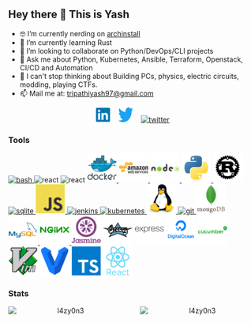 ## Hey there 👋 This is **Yash**

- 🤓 I’m currently nerding on [archinstall](https://github.com/archlinux/archinstall)
- 🌱 I’m currently learning Rust
- 🍻 I’m looking to collaborate on Python/DevOps/CLI projects
- 💬 Ask me about Python, Kubernetes, Ansible, Terraform, Openstack, CI/CD and Automation
- 🧛 I can't stop thinking about Building PCs, physics, electric circuits, modding, playing CTFs.
- 📫 Mail me at: tripathiyash97@gmail.com

<p align="center">
<a href="https://www.linkedin.com/in/yash-tripathi-l4zy0n3"><img src="https://raw.githubusercontent.com/devicons/devicon/master/icons/linkedin/linkedin-original.svg" alt="linkedin" width="30" height="30"/></a>&nbsp;&nbsp;&nbsp;
<a href="https://twitter.com/th3_l4zy_0ne"><img src="https://raw.githubusercontent.com/devicons/devicon/master/icons/twitter/twitter-original.svg" alt="twitter" width="30" height="30"/></a>&nbsp;&nbsp;&nbsp;
<a href="https://tryhackme.com/p/l4zy"><img src="https://assets.tryhackme.com/img/logo/tryhackme_logo.png" alt="twitter" width="30" height="30"/></a>
</p>

### Tools

<p align="left"> 
  <a href="https://www.gnu.org/software/bash/" target="_blank"> <img src="https://www.vectorlogo.zone/logos/gnu_bash/gnu_bash-icon.svg" alt="bash" width="60" height="60"/> </a>
  <img src="https://upload.wikimedia.org/wikipedia/commons/2/24/Ansible_logo.svg" alt="react", width="60" height="60">
  <img src="https://www.terraform.io/assets/images/og-image-8b3e4f7d.png" alt="react", width="60" height="60">
  <a href="https://www.docker.com/" target="_blank"> <img src="https://raw.githubusercontent.com/devicons/devicon/master/icons/docker/docker-original-wordmark.svg" alt="docker" width="60" height="60"/> </a> 
  <a href="https://aws.amazon.com/" target="_blank"> <img src="https://raw.githubusercontent.com/devicons/devicon/master/icons/amazonwebservices/amazonwebservices-original-wordmark.svg" alt="html5" width="60" height="60"/> </a>
  <a href="https://nodejs.org" target="_blank"> <img src="https://raw.githubusercontent.com/devicons/devicon/master/icons/nodejs/nodejs-original-wordmark.svg" alt="nodejs" width="60" height="60"/> </a>
<a href="https://www.python.org" target="_blank"> <img src="https://raw.githubusercontent.com/devicons/devicon/master/icons/python/python-original.svg" alt="python" width="60" height="60"/> </a>
<a href="https://www.rust-lang.org" target="_blank"> <img src="https://raw.githubusercontent.com/devicons/devicon/master/icons/rust/rust-plain.svg" alt="rust" width="60" height="60"/> </a>
<a href="https://www.sqlite.org/" target="_blank"> <img src="https://www.vectorlogo.zone/logos/sqlite/sqlite-icon.svg" alt="sqlite" width="60" height="60"/> </a>
  <a href="https://developer.mozilla.org/en-US/docs/Web/JavaScript" target="_blank"> <img src="https://raw.githubusercontent.com/devicons/devicon/master/icons/javascript/javascript-original.svg" alt="javascript" width="60" height="60"/> </a> 
  <a href="https://www.jenkins.io" target="_blank"> <img src="https://www.vectorlogo.zone/logos/jenkins/jenkins-icon.svg" alt="jenkins" width="60" height="60"/> </a> 
  <a href="https://kubernetes.io" target="_blank"> <img src="https://www.vectorlogo.zone/logos/kubernetes/kubernetes-icon.svg" alt="kubernetes" width="60" height="60"/> </a> 
  <a href="https://www.linux.org/" target="_blank"> <img src="https://raw.githubusercontent.com/devicons/devicon/master/icons/linux/linux-original.svg" alt="linux" width="60" height="60"/> </a> 
  <a href="https://git-scm.com/" target="_blank"> <img src="https://www.vectorlogo.zone/logos/git-scm/git-scm-icon.svg" alt="git" width="60" height="60"/> </a>
  <a href="https://www.mongodb.com/" target="_blank"> <img src="https://raw.githubusercontent.com/devicons/devicon/master/icons/mongodb/mongodb-original-wordmark.svg" alt="mongo" width="60" height="60"/> </a> 
<a href="https://www.mysql.com/" target="_blank"> <img src="https://raw.githubusercontent.com/devicons/devicon/master/icons/mysql/mysql-original-wordmark.svg" alt="mysql" width="60" height="60"/> </a>
<a href="https://www.nginx.com" target="_blank"> <img src="https://raw.githubusercontent.com/devicons/devicon/master/icons/nginx/nginx-original.svg" alt="nginx" width="60" height="60"/> </a>
<img src="https://raw.githubusercontent.com/devicons/devicon/master/icons/jasmine/jasmine-plain-wordmark.svg" alt="react", width="60" height="60">
<img src="https://raw.githubusercontent.com/devicons/devicon/master/icons/groovy/groovy-original.svg" alt="react", width="60" height="60">
<img src="https://raw.githubusercontent.com/devicons/devicon/master/icons/express/express-original-wordmark.svg" alt="react", width="60" height="60">
<img src="https://raw.githubusercontent.com/devicons/devicon/master/icons/digitalocean/digitalocean-original-wordmark.svg" alt="react", width="60" height="60">
<img src="https://raw.githubusercontent.com/devicons/devicon/master/icons/cucumber/cucumber-plain-wordmark.svg" alt="react", width="60" height="60">
<img src="https://raw.githubusercontent.com/devicons/devicon/master/icons/vim/vim-original.svg" alt="react", width="60" height="60">
<img src="https://raw.githubusercontent.com/devicons/devicon/master/icons/vagrant/vagrant-original.svg" alt="react", width="60" height="60">
<img src="https://raw.githubusercontent.com/devicons/devicon/master/icons/typescript/typescript-original.svg" alt="react", width="60" height="60">
<img src="https://raw.githubusercontent.com/devicons/devicon/master/icons/react/react-original-wordmark.svg" alt="react", width="60" height="60">
</p>

### Stats
<p align="center">
<img align="left" src="https://github-readme-stats.vercel.app/api?username=l4zy0n3&show_icons=true&locale=en&theme=radical" alt="l4zy0n3" width="47%"/>
<img align="right" src="https://github-readme-streak-stats.herokuapp.com/?user=l4zy0n3&theme=radical" alt="l4zy0n3" width="47%"/>
</p>
